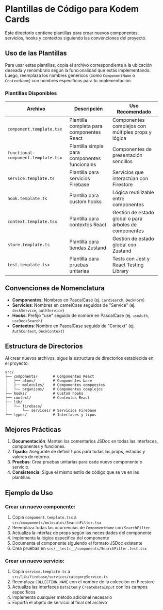 # Plantillas de Código para Kodem Cards

Este directorio contiene plantillas para crear nuevos componentes, servicios, hooks y contextos siguiendo las convenciones del proyecto.

## Uso de las Plantillas

Para usar estas plantillas, copia el archivo correspondiente a la ubicación deseada y renómbralo según la funcionalidad que estás implementando. Luego, reemplaza los nombres genéricos (como `ComponentName` o `ContextName`) con nombres específicos para tu implementación.

### Plantillas Disponibles

| Archivo | Descripción | Uso Recomendado |
|---------|-------------|-----------------|
| `component.template.tsx` | Plantilla completa para componentes React | Componentes complejos con múltiples props y lógica |
| `functional-component.template.tsx` | Plantilla simple para componentes funcionales | Componentes de presentación sencillos |
| `service.template.ts` | Plantilla para servicios Firebase | Servicios que interactúan con Firestore |
| `hook.template.ts` | Plantilla para custom hooks | Lógica reutilizable entre componentes |
| `context.template.tsx` | Plantilla para contextos React | Gestión de estado global o para árboles de componentes |
| `store.template.ts` | Plantilla para tiendas Zustand | Gestión de estado global con Zustand |
| `test.template.tsx` | Plantilla para pruebas unitarias | Tests con Jest y React Testing Library |

## Convenciones de Nomenclatura

- **Componentes**: Nombres en PascalCase (ej. `CardSearch`, `DeckForm`)
- **Servicios**: Nombres en camelCase seguidos de "Service" (ej. `deckService`, `authService`)
- **Hooks**: Prefijo "use" seguido de nombre en PascalCase (ej. `useAuth`, `useDeckSearch`)
- **Contextos**: Nombre en PascalCase seguido de "Context" (ej. `AuthContext`, `DeckContext`)

## Estructura de Directorios

Al crear nuevos archivos, sigue la estructura de directorios establecida en el proyecto:

```
src/
├── components/       # Componentes React
│   ├── atoms/        # Componentes base
│   ├── molecules/    # Componentes compuestos
│   └── organisms/    # Componentes complejos
├── hooks/            # Custom hooks
├── context/          # Contextos React
├── lib/
│   └── firebase/
│       └── services/ # Servicios Firebase
└── types/            # Interfaces y tipos
```

## Mejores Prácticas

1. **Documentación**: Mantén los comentarios JSDoc en todas las interfaces, componentes y funciones.
2. **Tipado**: Asegúrate de definir tipos para todas las props, estados y valores de retorno.
3. **Pruebas**: Crea pruebas unitarias para cada nuevo componente o servicio.
4. **Consistencia**: Sigue el mismo estilo de código que se ve en las plantillas.

## Ejemplo de Uso

### Crear un nuevo componente:

1. Copia `component.template.tsx` a `src/components/molecules/SearchFilter.tsx`
2. Reemplaza todas las ocurrencias de `ComponentName` con `SearchFilter`
3. Actualiza la interfaz de props según las necesidades del componente
4. Implementa la lógica específica del componente
5. Documenta el componente siguiendo el formato JSDoc existente
6. Crea pruebas en `src/__tests__/components/SearchFilter.test.tsx`

### Crear un nuevo servicio:

1. Copia `service.template.ts` a `src/lib/firebase/services/categoryService.ts`
2. Reemplaza `COLLECTION_NAME` con el nombre de la colección en Firestore
3. Actualiza las interfaces `DataItem` y `CreateDataInput` con los campos específicos
4. Implementa cualquier método adicional necesario
5. Exporta el objeto de servicio al final del archivo 